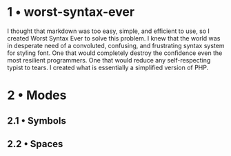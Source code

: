 # 1 • worst-syntax-ever
I thought that markdown was too easy, simple, and efficient to use, so I created Worst Syntax Ever to solve this problem. I knew that the world was in desperate need of a convoluted, confusing, and frustrating syntax system for styling font. One that would completely destroy the confidence even the most resilient programmers. One that would reduce any self-respecting typist to tears. I created what is essentially a simplified version of PHP.


# 2 • Modes


## 2.1 • Symbols


## 2.2 • Spaces
